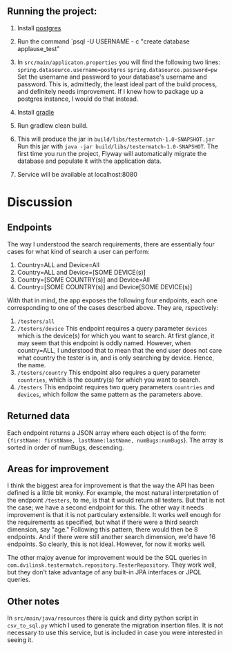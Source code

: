 ## Running the project:
1. Install [postgres](https://www.postgresql.org/download/)
2. Run the command `psql -U USERNAME - c "create database applause_test"
3. In `src/main/applicaton.properties` you will find the following two lines:
      `spring.datasource.username=postgres`
     `spring.datasource.password=pw`
Set the username and password to your database's username and password. 
This is, admittedly, the least ideal part of the build process, and definitely needs improvement. 
If I knew how to package up a postgres instance, I would do that instead.

4. Install [gradle](https://gradle.org/install/)
5. Run gradlew clean build.
6. This will produce the jar in `build/libs/testermatch-1.0-SNAPSHOT.jar`
Run this jar with `java -jar build/libs/testermatch-1.0-SNAPSHOT`.
The first time you run the project, Flyway will automatically migrate the database
and populate it with the application data.
7. Service will be available at localhost:8080

# Discussion
## Endpoints
The way I understood the search requirements, there are essentially four cases for 
what kind of search a user can perform:
1. Country=ALL and Device=All
2. Country=ALL and Device=[SOME DEVICE(s)]
3. Country=[SOME COUNTRY(s)] and Device=All
4. Country=[SOME COUNTRY(s)] and Device[SOME DEVICE(s)]

With that in mind, the app exposes the following four endpoints, each one corresponding
to one of the cases descrbed above. They are, rspectively:
1. `/testers/all`
2. `/testers/device` This endpoint requires a query parameter `devices` which is the device(s) for which you want to search. At first
glance, it may seem that this endpoint is oddly named. However, when country=ALL, I understood that
to mean that the end user does not care what country the tester is in, and is only searching by
device. Hence, the name.
3. `/testers/country` This endpoint also requires a query parameter `countries`, which is the country(s) for which you want to search.
4. `/testers` This endpoint requires two query parameters `countries` and `devices`, which follow the same pattern as the parameters above.

## Returned data
Each endpoint returns a JSON array where each object is of the form:
`{firstName: firstName, lastName:lastName, numBugs:numBugs`}. The array is sorted in order of numBugs, descending. 

## Areas for improvement 
I think the biggest area for improvement is that the way the API has been defined is a little bit wonky. For example, the most 
natural interpretation of the endpoint `/testers`, to me, is that it would return all testers. But that is not the case; we have a second endpoint for this. 
The other way it needs improvement is that it is not particulary extensible. It works well enough for the requirements as specified, but what if there were a third 
search dimension, say "age." Following this pattern, there would then be 8 endpoints. And if there were still another search 
dimension, we'd have 16 endpoints. So clearly, this is not ideal. However, for now it works well.

The other majoy avenue for improvement would be the SQL queries in `com.dvilinsk.testermatch.repository.TesterRepository`.
They work well, but they don't take advantage of any built-in JPA interfaces or JPQL queries. 

## Other notes
In `src/main/java/resources` there is quick and dirty python script in `csv_to_sql.py` which I used to generate the migration insertion files. It is not necessary to use this service,
but is included in case you were interested in seeing it.